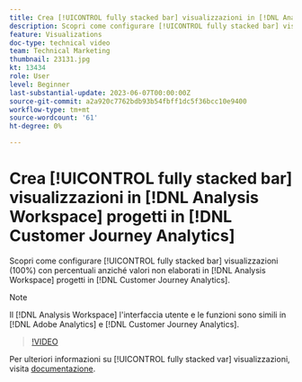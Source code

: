 ```yaml
---
title: Crea [!UICONTROL fully stacked bar] visualizzazioni in [!DNL Analysis Workspace] progetti
description: Scopri come configurare [!UICONTROL fully stacked bar] visualizzazioni che utilizzano percentuali anziché valori non elaborati in [!DNL Analysis Workspace] progetti in [!DNL Customer Journey Analytics].
feature: Visualizations
doc-type: technical video
team: Technical Marketing
thumbnail: 23131.jpg
kt: 13434
role: User
level: Beginner
last-substantial-update: 2023-06-07T00:00:00Z
source-git-commit: a2a920c7762bdb93b54fbff1dc5f36bcc10e9400
workflow-type: tm+mt
source-wordcount: '61'
ht-degree: 0%

---
```


# Crea [!UICONTROL fully stacked bar] visualizzazioni in [!DNL Analysis Workspace] progetti in [!DNL Customer Journey Analytics]

Scopri come configurare [!UICONTROL fully stacked bar] visualizzazioni (100%) con percentuali anziché valori non elaborati in [!DNL Analysis Workspace] progetti in [!DNL Customer Journey Analytics].

>[!NOTE]
>
>Il [!DNL Analysis Workspace] l&#39;interfaccia utente e le funzioni sono simili in [!DNL Adobe Analytics] e [!DNL Customer Journey Analytics].

>[!VIDEO](https://video.tv.adobe.com/v/23131/?quality=12&learn=on)

Per ulteriori informazioni su [!UICONTROL fully stacked var] visualizzazioni, visita [documentazione](https://experienceleague.adobe.com/docs/analytics-platform/using/cja-workspace/visualizations/bar.html).
